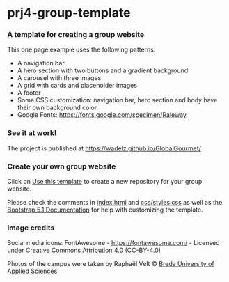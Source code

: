 # prj4-group-template

### A template for creating a group website

This one page example uses the following patterns:
- A navigation bar
- A hero section with two buttons and a gradient background
- A carousel with three images
- A grid with cards and placeholder images
- A footer
- Some CSS customization: navigation bar, hero section and body have their own background color
- Google Fonts: <https://fonts.google.com/specimen/Raleway>

### See it at work!

The project is published at <https://wadelz.github.io/GlobalGourmet/>

### Create your own group website

Click on [Use this template](https://github.com/buas-media-interactive/prj4-group-template/generate) to create a new repository for your group website.

Please check the comments in [index.html](https://github.com/buas-media-interactive/prj4-group-template/blob/main/index.html) and [css/styles.css](https://github.com/buas-media-interactive/prj4-group-template/blob/css/styles.css) as well as the [Bootstrap 5.1 Documentation](https://getbootstrap.com/docs/5.1/) for help with customizing the template.

### Image credits

Social media icons: FontAwesome - <https://fontawesome.com/> - Licensed under Creative Commons Attribution 4.0 (CC-BY-4.0)

Photos of the campus were taken by Raphaël Velt © [Breda University of Applied Sciences](https://www.buas.nl/)
